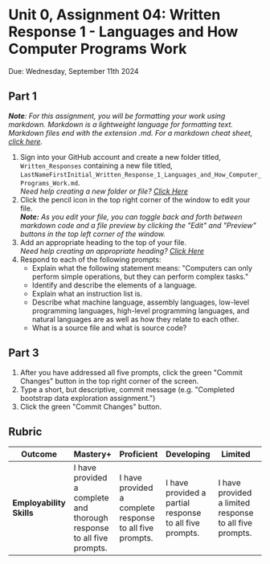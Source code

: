 # Unit 0, Assignment 04: Written Response 1 - Languages and How Computer Programs Work
Due: Wednesday, September 11th 2024

## Part 1
***Note**: For this assignment, you will be formatting your work using markdown.  Markdown is a lightweight language for formatting text.  Markdown files end with the extension .md.  For a markdown cheat sheet, [click here](https://www.markdownguide.org/cheat-sheet/).*
1. Sign into your GitHub account and create a new folder titled, `Written_Responses` containing a new file titled, `LastNameFirstInitial_Written_Response_1_Languages_and_How_Computer_Programs_Work.md`.<br>*Need help creating a new folder or file? [Click Here](https://github.com/MrJSwotinsky/Python/blob/main/Resources/How_To_Create_Folders_and_Files.md)*
2. Click the pencil icon in the top right corner of the window to edit your file.<br>***Note:** As you edit your file, you can toggle back and forth between markdown code and a file preview by clicking the "Edit" and "Preview" buttons in the top left corner of the window.*
3. Add an appropriate heading to the top of your file.<br>*Need help creating an appropriate heading? [Click Here](https://github.com/MrJSwotinsky/Python/blob/main/Resources/How_To_Create_an_Appropriate_Heading.md)*
4. Respond to each of the following prompts:
   * Explain what the following statement means: "Computers can only perform simple operations, but they can perform complex tasks."
   * Identify and describe the elements of a language.
   * Explain what an instruction list is.
   * Describe what machine language, assembly languages, low-level programming languages, high-level programming languages, and natural languages are as well as how they relate to each other.
   * What is a source file and what is source code?

## Part 3

1. After you have addressed all five prompts, click the green "Commit Changes" button in the top right corner of the screen.
2. Type a short, but descriptive, commit message (e.g. "Completed bootstrap data exploration assignment.")
3. Click the green "Commit Changes" button.

## Rubric

|Outcome|Mastery+|Proficient|Developing|Limited|Incomplete|
|---|---|---|---|---|---|
|**Employability Skills**|I have provided a complete and thorough response to all five prompts.|I have provided a complete response to all five prompts.|I have provided a partial response to all five prompts.|I have provided a limited response to all five prompts.|I have not yet provided a response to all five prompts.|
